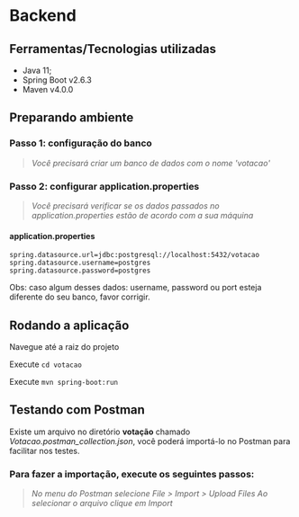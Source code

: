# Backend
 
## Ferramentas/Tecnologias utilizadas
- Java 11;
- Spring Boot v2.6.3
- Maven v4.0.0

## Preparando ambiente

### Passo 1: configuração do banco
>  *Você precisará criar um banco de dados com o nome 'votacao'*

### Passo 2: configurar application.properties
>  *Você precisará verificar se os dados passados no application.properties estão de acordo com a sua máquina*
#### application.properties
```
spring.datasource.url=jdbc:postgresql://localhost:5432/votacao
spring.datasource.username=postgres
spring.datasource.password=postgres
```
Obs: caso algum desses dados: username, password ou port esteja diferente do seu banco, favor corrigir.

## Rodando a aplicação 

Navegue até a raiz do projeto

Execute `cd votacao`

Execute `mvn spring-boot:run`

## Testando com  Postman

Existe um arquivo no diretório **votação** chamado *Votacao.postman_collection.json*, você poderá importá-lo no Postman para facilitar nos testes.

### Para fazer a importação, execute os seguintes passos:
>  *No menu do Postman selecione File > Import > Upload Files*
>  *Ao selecionar o arquivo clique em Import*
